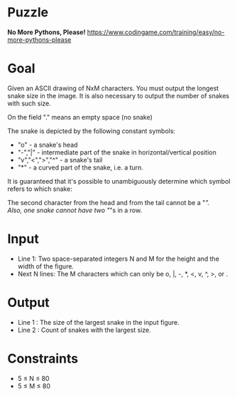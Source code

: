 # Puzzle
**No More Pythons, Please!** https://www.codingame.com/training/easy/no-more-pythons-please

# Goal
Given an ASCII drawing of NxM characters. You must output the longest snake size in the image. It is also necessary to output the number of snakes with such size.

On the field "." means an empty space (no snake)

The snake is depicted by the following constant symbols:
* "o" - a snake's head
* "-","|" - intermediate part of the snake in horizontal/vertical position
* "v","<",">","^" - a snake's tail
* "*" - a curved part of the snake, i.e. a turn. 

It is guaranteed that it's possible to unambiguously determine which symbol refers to which snake:

The second character from the head and from the tail cannot be a "*".  
Also, one snake cannot have two "*"s in a row.

# Input
* Line 1: Two space-separated integers N and M for the height and the width of the figure.
* Next N lines: The M characters which can only be o, |, -, *, <, v, ^, >, or .

# Output
* Line 1 : The size of the largest snake in the input figure.
* Line 2 : Count of snakes with the largest size.

# Constraints
* 5 ≤ N ≤ 80
* 5 ≤ M ≤ 80
